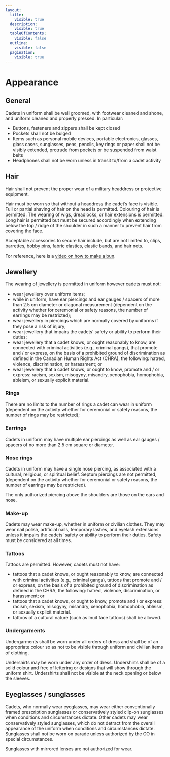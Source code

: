 ```yaml
---
layout:
  title:
    visible: true
  description:
    visible: true
  tableOfContents:
    visible: false
  outline:
    visible: false
  pagination:
    visible: true
---
```


# Appearance

## General

Cadets in uniform shall be well groomed, with footwear cleaned and shone, and uniform cleaned and properly pressed. In particular:

* Buttons, fasteners and zippers shall be kept closed
* Pockets shall not be bulged
* Items such as personal mobile devices, portable electronics, glasses, glass cases, sunglasses, pens, pencils, key rings or paper shall not be visibly extended, protrude from pockets or be suspended from waist belts
* Headphones shall not be worn unless in transit to/from a cadet activity

## Hair

Hair shall not prevent the proper wear of a military headdress or protective equipment.&#x20;

Hair must be worn so that without a headdress the cadet’s face is visible. Full or partial shaving of hair on the head is permitted. Colouring of hair is permitted. The wearing of wigs, dreadlocks, or hair extensions is permitted. Long hair is permitted but must be secured accordingly when extending below the top / ridge of the shoulder in such a manner to prevent hair from covering the face.&#x20;

Acceptable accessories to secure hair include, but are not limited to, clips, barrettes, bobby pins, fabric elastics, elastic bands, and hair nets.

For reference, here is a [video on how to make a bun](https://www.youtube.com/watch?v=CXzelMVZ8Mo).

## Jewellery

The wearing of jewellery is permitted in uniform however cadets must not:

* wear jewellery over uniform items;
* while in uniform, have ear piercings and ear gauges / spacers of more than 2.5 cm diameter or diagonal measurement (dependent on the activity whether for ceremonial or safety reasons, the number of earrings may be restricted);
* wear jewellery in piercings which are normally covered by uniforms if they pose a risk of injury;
* wear jewellery that impairs the cadets’ safety or ability to perform their duties;
* wear jewellery that a cadet knows, or ought reasonably to know, are connected with criminal activities (e.g., criminal gangs), that promote and / or express, on the basis of a prohibited ground of discrimination as defined in the Canadian Human Rights Act (CHRA), the following: hatred, violence, discrimination, or harassment; or
* wear jewellery that a cadet knows, or ought to know, promote and / or express: racism, sexism, misogyny, misandry, xenophobia, homophobia, ableism, or sexually explicit material.

### Rings

There are no limits to the number of rings a cadet can wear in uniform (dependent on the activity whether for ceremonial or safety reasons, the number of rings may be restricted);

### Earrings

Cadets in uniform may have multiple ear piercings as well as ear gauges / spacers of no more than 2.5 cm square or diameter.

### Nose rings&#x20;

Cadets in uniform may have a single nose piercing, as associated with a cultural, religious, or spiritual belief. Septum piercings are not permitted, (dependent on the activity whether for ceremonial or safety reasons, the number of earrings may be restricted).

The only authorized piercing above the shoulders are those on the ears and nose.

### Make-up&#x20;

Cadets may wear make-up, whether in uniform or civilian clothes. They may wear nail polish, artificial nails, temporary lashes, and eyelash extensions unless it impairs the cadets’ safety or ability to perform their duties. Safety must be considered at all times.

### Tattoos&#x20;

Tattoos are permitted. However, cadets must not have:

* tattoos that a cadet knows, or ought reasonably to know, are connected with criminal activities (e.g., criminal gangs), tattoos that promote and / or express, on the basis of a prohibited ground of discrimination as defined in the CHRA, the following: hatred, violence, discrimination, or harassment; or
* tattoos that a cadet knows, or ought to know, promote and / or express: racism, sexism, misogyny, misandry, xenophobia, homophobia, ableism, or sexually explicit material.
* tattoos of a cultural nature (such as Inuit face tattoos) shall be allowed.

### Undergarments

Undergarments shall be worn under all orders of dress and shall be of an appropriate colour so as not to be visible through uniform and civilian items of clothing.

Undershirts may be worn under any order of dress. Undershirts shall be of a solid colour and free of lettering or designs that will show through the uniform shirt. Undershirts shall not be visible at the neck opening or below the sleeves.

## Eyeglasses / sunglasses

Cadets, who normally wear eyeglasses, may wear either conventionally framed prescription sunglasses or conservatively styled clip-on sunglasses when conditions and circumstances dictate. Other cadets may wear conservatively styled sunglasses, which do not detract from the overall appearance of the uniform when conditions and circumstances dictate. Sunglasses shall not be worn on parade unless authorized by the CO in special circumstances.

Sunglasses with mirrored lenses are not authorized for wear.

